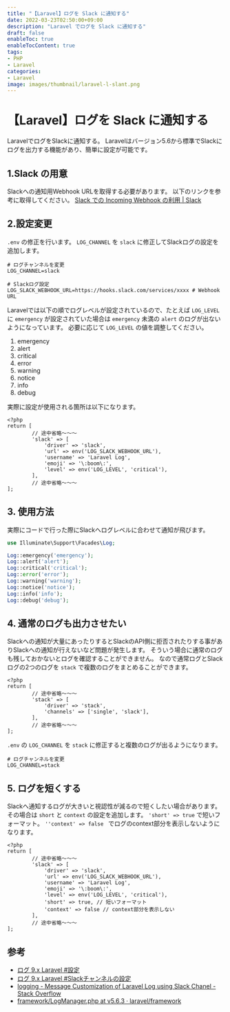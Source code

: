 ```yaml
---
title: "【Laravel】ログを Slack に通知する"
date: 2022-03-23T02:50:00+09:00
description: "Laravel でログを Slack に通知する"
draft: false
enableToc: true
enableTocContent: true
tags: 
- PHP
- Laravel
categories: 
- Laravel
image: images/thumbnail/laravel-l-slant.png
---
```


# 【Laravel】ログを Slack に通知する
LaravelでログをSlackに通知する。
Laravelはバージョン5.6から標準でSlackにログを出力する機能があり、簡単に設定が可能です。

## 1.Slack の用意
Slackへの通知用Webhook URLを取得する必要があります。
以下のリンクを参考に取得してください。
<a href="https://slack.com/intl/ja-jp/help/articles/115005265063-Slack-%E3%81%A7%E3%81%AE-Incoming-Webhook-%E3%81%AE%E5%88%A9%E7%94%A8" target="_blank" rel="nofollow noopener">Slack での Incoming Webhook の利用 | Slack</a>

## 2.設定変更
`.env` の修正を行います。
`LOG_CHANNEL` を `slack` に修正してSlackログの設定を追加します。
```yml:.env
# ログチャンネルを変更
LOG_CHANNEL=slack

# Slackログ設定
LOG_SLACK_WEBHOOK_URL=https://hooks.slack.com/services/xxxx # Webhook URL
```

Laravelでは以下の順でログレベルが設定されているので、たとえば `LOG_LEVEL` に `emergency` が設定されていた場合は `emergency` 未満の `alert` のログが出ないようになっています。
必要に応じて `LOG_LEVEL` の値を調整してください。
1. emergency
2. alert
3. critical
4. error
5. warning
6. notice
7. info
8. debug

実際に設定が使用される箇所は以下になります。
```php:config/logging.php
<?php
return [
        // 途中省略～～～
        'slack' => [
            'driver' => 'slack',
            'url' => env('LOG_SLACK_WEBHOOK_URL'),
            'username' => 'Laravel Log',
            'emoji' => '\:boom\:',
            'level' => env('LOG_LEVEL', 'critical'),
        ],
        // 途中省略～～～
];
```

## 3. 使用方法
実際にコードで行った際にSlackへログレベルに合わせて通知が飛びます。
```php
use Illuminate\Support\Facades\Log;

Log::emergency('emergency');
Log::alert('alert');
Log::critical('critical');
Log::error('error');
Log::warning('warning');
Log::notice('notice');
Log::info('info');
Log::debug('debug');
```

## 4. 通常のログも出力させたい
Slackへの通知が大量にあったりするとSlackのAPI側に拒否されたりする事がありSlackへの通知が行えないなど問題が発生します。
そういう場合に通常のログも残しておかないとログを確認することができません。
なので通常ログとSlackログの2つのログを `stack` で複数のログをまとめることができます。

```php:config/logging.php
<?php
return [
        // 途中省略～～～
        'stack' => [
            'driver' => 'stack',
            'channels' => ['single', 'slack'],
        ],
        // 途中省略～～～
];
```

`.env` の `LOG_CHANNEL` を `stack` に修正すると複数のログが出るようになります。
```yml:.env
# ログチャンネルを変更
LOG_CHANNEL=stack
```

## 5. ログを短くする
Slackへ通知するログが大きいと視認性が減るので短くしたい場合があります。
その場合は `short` と `context` の設定を追加します。
`'short' => true` で短いフォーマット。
`''context' => false ` でログのcontext部分を表示しないようになります。

```php:config/logging.php
<?php
return [
        // 途中省略～～～
        'slack' => [
            'driver' => 'slack',
            'url' => env('LOG_SLACK_WEBHOOK_URL'),
            'username' => 'Laravel Log',
            'emoji' => '\:boom\:',
            'level' => env('LOG_LEVEL', 'critical'),
            'short' => true, // 短いフォーマット
            'context' => false // context部分を表示しない
        ],
        // 途中省略～～～
];
```

## 参考
* <a href="https://readouble.com/laravel/9.x/ja/logging.html#configuration" target="_blank" rel="nofollow noopener">ログ 9.x Laravel #設定</a>
* <a href="https://readouble.com/laravel/9.x/ja/logging.html#configuring-the-slack-channel" target="_blank" rel="nofollow noopener">ログ 9.x Laravel #Slackチャンネルの設定</a>
* <a href="https://stackoverflow.com/questions/52272841/message-customization-of-laravel-log-using-slack-chanel" target="_blank" rel="nofollow noopener">logging - Message Customization of Laravel Log using Slack Chanel - Stack Overflow</a>
* <a href="https://github.com/laravel/framework/blob/v5.6.3/src/Illuminate/Log/LogManager.php#L270" target="_blank" rel="nofollow noopener">framework/LogManager.php at v5.6.3 · laravel/framework</a>
